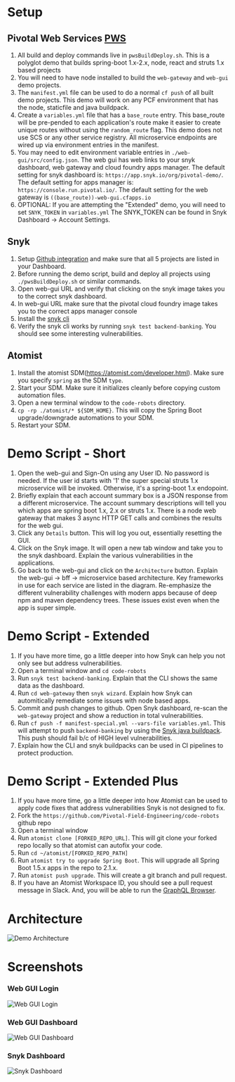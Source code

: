 # Setup

## Pivotal Web Services [PWS](http://run.pivotal.io)
1. All build and deploy commands live in `pwsBuildDeploy.sh`. 
This is a polyglot demo that builds spring-boot 1.x-2.x, node, react and struts 1.x based projects
1. You will need to have node installed to build the `web-gateway` and `web-gui` demo projects.
1. The `manifest.yml` file can be used to do a normal `cf push` of all built demo projects. This demo 
will work on any PCF environment that has the node, staticfile and java buildpack.
1. Create a `variables.yml` file that has a `base_route` entry. This base_route will be 
pre-pended to each application's route make it easier to create unique routes without using the `random_route` flag. 
This demo does not use SCS or any other service registry. All microservice endpoints are wired up via environment entries
in the manifest.
1. You may need to edit environment variable entries in `./web-gui/src/config.json`. The web gui has web 
links to your snyk dashboard, web gateway and cloud foundry apps manager. The default setting for snyk 
dashboard is: `https://app.snyk.io/org/pivotal-demo/`. The default setting for apps manager 
is: `https://console.run.pivotal.io/`. The default setting for the web gateway is `((base_route))-web-gui.cfapps.io`
1. OPTIONAL: If you are attempting the "Extended" demo, you will need to set `SNYK_TOKEN` in `variables.yml`
The SNYK_TOKEN can be found in Snyk Dashboard -> Account Settings. 

## Snyk
1. Setup [Github integration](https://app.snyk.io/org/pivotal-demo/integrations) and make sure that all 5 projects are listed in your Dashboard. 
1. Before running the demo script, build and deploy all projects using `./pwsBuildDeploy.sh` or similar commands.
1. Open web-gui URL and verify that clicking on the snyk image takes you to the correct snyk dashboard. 
1. In web-gui URL make sure that the pivotal cloud foundry image takes you to the correct apps manager console
1. Install the [snyk cli](https://snyk.io/docs/using-snyk)
1. Verify the snyk cli works by running `snyk test backend-banking`. You should see some interesting vulnerabilities.

## Atomist
1. Install the atomist SDM(https://atomist.com/developer.html). Make sure you specify `spring` as the SDM `type`.
1. Start your SDM. Make sure it initializes cleanly before copying custom automation files. 
1. Open a new terminal window to the `code-robots` directory.
1. `cp -rp ./atomist/* ${SDM_HOME}`. This will copy the Spring Boot upgrade/downgrade automations to your SDM.
1. Restart your SDM. 

# Demo Script - Short
1. Open the web-gui and Sign-On using any User ID. No password is needed. If the user id starts with '1' the super special
struts 1.x microservice will be invoked. Otherwise, it's a spring-boot 1.x endopoint.
1. Briefly explain that each account summary box is a JSON response from a different microservice. The account summary
descriptions will tell you which apps are spring boot 1.x, 2.x or struts 1.x. There is a node web gateway that makes 3 async HTTP GET calls
and combines the results for the web gui.
1. Click any `Details` button. This will log you out, essentially resetting the GUI.
1. Click on the Snyk image. It will open a new tab window and take you to the snyk dashboard. Explain the various 
vulnerabilities in the applications. 
1. Go back to the web-gui and click on the `Architecture` button. Explain the web-gui -> bff -> microservice based architecture. Key frameworks
in use for each service are listed in the diagram. Re-emphasize the different vulnerability challenges
with modern apps because of deep npm and maven dependency trees. These issues exist even when the app is super simple.

# Demo Script - Extended
1. If you have more time, go a little deeper into how Snyk can help you not only see but address vulnerabilities.
1. Open a terminal window and `cd code-robots`
1. Run `snyk test backend-banking`. Explain that the CLI shows the same data as the dashboard.
1. Run `cd web-gateway` then `snyk wizard`. Explain how Snyk can automitically remediate some issues with node based apps.
1. Commit and push changes to github. Open Snyk dashboard, re-scan the `web-gateway` project and show a reduction in 
total vulnerabilities.
1. Run `cf push -f manifest-special.yml --vars-file variables.yml`. This will attempt to push `backend-banking` by using the [Snyk java buildpack](https://github.com/AH7/java-buildpack).
This push should fail b/c of HIGH level vulnerabilities. 
1. Explain how the CLI and snyk buildpacks can be used in CI pipelines to protect production.

# Demo Script - Extended Plus
1. If you have more time, go a little deeper into how Atomist can be used to apply code fixes that address vulnerabilities
Snyk is not designed to fix.
1. Fork the `https://github.com/Pivotal-Field-Engineering/code-robots` github repo 
1. Open a terminal window 
1. Run `atomist clone [FORKED_REPO_URL]`. This will git clone your forked repo locally
so that atomist can autofix your code.
1. Run `cd ~/atomist/[FORKED_REPO_PATH]`
1. Run `atomist try to upgrade Spring Boot`. This will upgrade all Spring Boot 1.5.x apps in the repo
to 2.1.x.
1. Run `atomist push upgrade`. This will create a git branch and pull request. 
1. If you have an Atomist Workspace ID, you should see a pull request
message in Slack. And, you will be able to run the [GraphQL Browser](https://app.atomist.com/explorer.html).

# Architecture 
![Demo Architecture](fake-bank-architecture.png) 

# Screenshots
### Web GUI Login 
![Web GUI Login](web-gui-login.png)

### Web GUI Dashboard
![Web GUI Dashboard](web-gui-dashboard.png) 
### Snyk Dashboard
![Snyk Dashboard](snyk-dashboard.png) 
